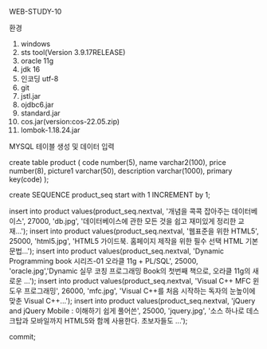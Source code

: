 WEB-STUDY-10

환경

1. windows
2. sts tool(Version 3.9.17RELEASE)
3. oracle 11g
4. jdk 16
5. 인코딩 utf-8
6. git
7. jstl.jar
8. ojdbc6.jar
9. standard.jar
10. cos.jar(version:cos-22.05.zip)
11. lombok-1.18.24.jar

MYSQL 테이블 생성 및 데이터 입력

create table product (
    code number(5),
    name varchar2(100),
    price number(8),
    picture1 varchar(50),
    description varchar(1000),
    primary key(code)
);

create SEQUENCE product_seq start with 1 INCREMENT
by 1;

insert into product values(product_seq.nextval, '개념을 콕콕 잡아주는 데이터베이스', 27000, 'db.jpg', '데이터베이스에 관한 모든 것을 쉽고 재미있게 정리한 교재...');
insert into product values(product_seq.nextval, '웹표준을 위한 HTML5', 25000, 'html5.jpg', 'HTML5 가이드북. 홈페이지 제작을 위한 필수 선택 HTML 기본 문법...');
insert into product values(product_seq.nextval, 'Dynamic Programming book 시리즈-01 오라클 11g + PL/SQL', 25000, 'oracle.jpg','Dynamic 실무 코칭 프로그래밍 Book의 첫번째 책으로, 오라클 11g의 새로운 ...');
insert into product values(product_seq.nextval, 'Visual C++ MFC 윈도우 프로그래밍', 26000, 'mfc.jpg', 'Visual C++를 처음 시작하는 독자의 눈높이에 맞춘 Visual C++...');
insert into product values(product_seq.nextval, 'jQuery and jQuery Mobile : 이해하기 쉽게 풀어쓴', 25000, 'jquery.jpg', '소스 하나로 데스크탑과 모바일까지 HTML5와 함께 사용한다. 초보자들도 ...');

commit;

<Resource name="jdbc/myoracle" auth="Container"
              type="javax.sql.DataSource" 
              driverClassName="oracle.jdbc.OracleDriver"
              url="jdbc:oracle:thin:@127.0.0.1:1521:xe"
              username="scott" password="tiger" maxTotal="20" 			
              maxIdle="10" maxWaitMillis="-1"/>

















